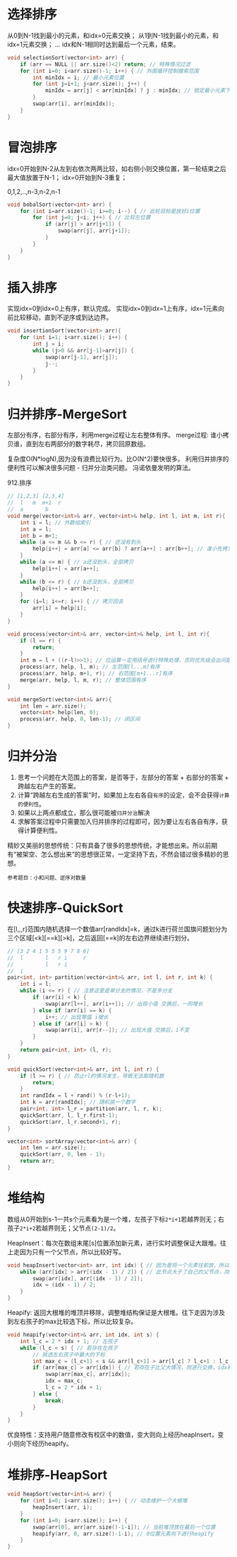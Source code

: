 
# 选择排序
从0到N-1找到最小的元素，和idx=0元素交换；
从1到N-1找到最小的元素，和idx=1元素交换；
...
idx和N-1相同时达到最后一个元素，结束。

```c++
void selectionSort(vector<int> arr) {
    if (arr == NULL || arr.size()<2) return; // 特殊情况过滤
    for (int i=0; i<arr.size()-1; i++) { // 外围循环控制搜索范围
        int minIdx = i; // 最小元素位置
        for (int j=i+1; j<arr.size(); j++) {
            minIdx = arr[j] < arr[minIdx] ? j : minIdx; // 锁定最小元素下标
        }
        swap(arr[i], arr[minIdx]);
    }
}
```

# 冒泡排序
idx=0开始到N-2从左到右依次两两比较，如右侧小则交换位置，第一轮结束之后最大值放置于N-1；
idx=0开始到N-3重复；

0,1,2,..,n-3,n-2,n-1
```c++
void bobalSort(vector<int> arr) {
    for (int i=arr.size()-1; i>=0; i--) { // 此轮目标是放好i位置
        for (int j=0; j<i; j++) { // 比较左位置
            if (arr[j] > arr[j+1]) {
                swap(arr[j], arr[j+1]);
            }
        }
    }
}
```

# 插入排序
实现idx=0到idx=0上有序，默认完成。
实现idx=0到idx=1上有序，idx=1元素向前比较移动，直到不逆序或到达边界。

```c++
void insertionSort(vector<int> arr){
    for (int i=1; i<arr.size(); i++) {
        int j = i;
        while (j>0 && arr[j-1]>arr[j]) {
            swap(arr[j-1], arr[j]);
            j--;
        }
    }
}
```

# 归并排序-MergeSort
左部分有序，右部分有序，利用merge过程让左右整体有序。
merge过程: 谁小拷贝谁，直到左右两部分的数字耗尽，拷贝回原数组。

复杂度O(N*logN),因为没有浪费比较行为。比O(N^2)要快很多。
利用归并排序的便利性可以解决很多问题 - 归并分治类问题。
冯诺依曼发明的算法。

912.排序

```c++
// [1,2,3] [2,3,4]
//  l   m  m+1  r
//  a       b
void merge(vector<int>& arr, vector<int>& help, int l, int m, int r){
    int i = l; // 外数组索引
    int a = l;
    int b = m+1;
    while (a <= m && b <= r) { // 还没有到头
        help[i++] = arr[a] <= arr[b] ? arr[a++] : arr[b++]; // 谁小先拷贝谁
    }
    while (a <= m) { // a还没到头，全部拷贝
        help[i++] = arr[a++];
    }
    while (b <= r) { // b还没到头，全部拷贝
        help[i++] = arr[b++];
    }
    for (i=l; i<=r; i++) { // 拷贝回去
        arr[i] = help[i];
    }
}

void process(vector<int>& arr, vector<int>& help, int l, int r){
    if (l == r) {
        return;
    }
    int m = l + ((r-l)>>1); // 位运算一定用括号进行特殊处理，否则优先级会出问题
    process(arr, help, l, m); // 左范围[l...m]有序
    process(arr, help, m+1, r); // 右范围[m+1...r]有序
    merge(arr, help, l, m, r); // 整体范围有序
}

void mergeSort(vector<int>& arr){
    int len = arr.size();
    vector<int> help(len, 0);
    process(arr, help, 0, len-1); // 闭区间
}
```

# 归并分治
1. 思考一个问题在大范围上的答案，是否等于，左部分的答案 + 右部分的答案 + 跨越左右产生的答案。
2. 计算“跨越左右生成的答案”时，如果加上左右各自`有序`的设定，会不会获得`计算的便利性`。
3. 如果以上两点都成立，那么很可能被`归并分治`解决
4. 求解答案过程中只需要加入归并排序的过程即可，因为要让左右各自有序，获得计算便利性。

精妙又美丽的思想传统：只有具备了很多的思想传统，才能想出来。所以前期有“被架空、怎么想出来”的思想很正常，一定坚持下去，不然会错过很多精妙的思想。

`参考题目：小和问题、逆序对数量`

# 快速排序-QuickSort
在[l,,,r]范围内随机选择一个数值arr[randIdx]=k，通过k进行荷兰国旗问题划分为三个区域[<k][==k][>k]，之后返回[==k]的左右边界继续进行划分。

```c++
// [3 2 4 1 5 5 5 9 7 8 6]
//  l       l   r i     r
//          l   r i      
//  i
pair<int, int> partition(vector<int>& arr, int l, int r, int k) {
    int i = l;
    while (i <= r) { // 注意这里是单分支的情况，不是多分支
        if (arr[i] < k) {
            swap(arr[l++], arr[i++]); // 出现小值 交换后，一同增长
        } else if (arr[i] == k) {
            i++; // 出现等值 i增长
        } else if (arr[i] > k) {
            swap(arr[i], arr[r--]); // 出现大值 交换后，i不变
        }
    }
    return pair<int, int> (l, r);
}

void quickSort(vector<int>& arr, int l, int r) {
    if (l >= r) { // 防止rl的情况发生，导致无法取随机数
        return;
    }
    int randIdx = l + rand() % (r-l+1);
    int k = arr[randIdx]; // 随机挑一个数字
    pair<int, int> l_r = partition(arr, l, r, k);
    quickSort(arr, l, l_r.first-1);
    quickSort(arr, l_r.second+1, r);
}

vector<int> sortArray(vector<int>& arr) {
    int len = arr.size();
    quickSort(arr, 0, len - 1);
    return arr;
}
```

# 堆结构
数组从0开始到s-1一共s个元素看为是一个堆，左孩子下标`2*i+1`若越界则无；右孩子`2*i+2`若越界则无；父节点`(2-1)/2`。

HeapInsert：每次在数组末尾[s]位置添加新元素，进行实时调整保证大跟堆。往上走因为只有一个父节点，所以比较好写。
```c++
void heapInsert(vector<int> arr, int idx) { // 因为是将一个元素往前放，所以无需s
    while (arr[idx] > arr[(idx - 1) / 2]) { // 此节点大于了自己的父节点，向上调整
        swap(arr[idx], arr[(idx - 1) / 2]);
        idx = (idx - 1) / 2;
    }
}
```

Heapify: 返回大根堆的堆顶并移除，调整堆结构保证是大根堆。往下走因为涉及到左右孩子的max比较选下标，所以比较复杂。
```c++
void heapify(vector<int>& arr, int idx, int s) {
    int l_c = 2 * idx + 1; // 左孩子
    while (l_c < s) { // 若存在左孩子
        // 挑选左右孩子中最大的下标
        int max_c = (l_c+1) < s && arr[l_c+1] > arr[l_c] ? l_c+1 : l_c;
        if (arr[max_c] > arr[idx]) { // 若存在子比父大情况，则进行交换，idx和l_c进行更新。
            swap(arr[max_c], arr[idx]);
            idx = max_c;
            l_c = 2 * idx + 1;
        } else {
            break;
        }
    }
}
```

优良特性：支持用户随意修改有校区中的数值，变大则向上经历heapInsert，变小则向下经历heapify。

# 堆排序-HeapSort

```c++
void heapSort(vector<int>& arr) {
    for (int i=0; i<arr.size(); i++) { // 动态维护一个大根堆
        heapInsert(arr, i);
    }
    for (int i=0; i<arr.size(); i++) {
        swap(arr[0], arr[arr.size()-1-i]); // 当前堆顶放在最后一个位置
        heapify(arr, 0, arr.size()-1-i); // 0位置元素向下进行heapify
    }
}
```
